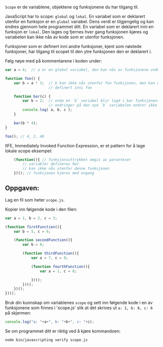 `Scope` er de variablene, objektene og funksjonene du har tilgang til.

JavaScript har to scope: `global` og `lokal`. En variabel som er deklarert utenfor en funksjon er en `global` variabel. Dens verdi er tilgjengelig og kan endres gjennom hele programmet ditt. En variabel som er deklarert inni en funksjon er `lokal`. Den lages og fjernes hver gang funksjonen kjøres og variabelen kan ikke nås av kode som er utenfor funksjonen.

Funksjoner som er definert inni andre funksjoner, kjent som nøstede funksjoner, har tilgang til scopet til den ytre funksjonen den er deklarert i.

Følg nøye med på kommentarene i koden under:

```js
var a = 4;  // a er en global variabel, den kan nås av funksjonene under

function foo() {
    var b = a * 3;  // b kan ikke nås utenfor foo funksjonen, men kan nås av funksjoner
                    // definert inni foo

    function bar(c) {
        var b = 2;  // enda en `b` variabel blir lagd i bar funksjonens scope
                    // endringer på den nye `b` variabelen endrer ikke den ytre `b` variabelen
        console.log( a, b, c );
    }

    bar(b * 4);
}

foo(); // 4, 2, 48
```
IIFE, Immediately Invoked Function Expression, er et pattern for å lage lokale scope
eksempel:
```js
    (function(){ // funksjonsuttrykket omgis av paranteser
        // variabler defineres her
        // kan ikke nås utenfor denne funksjonen
    })(); // funksjonen kjøres med engang
```
## Oppgaven:

Lag en fil som heter `scope.js`.

Kopier inn følgende kode i den filen:
```js
var a = 1, b = 2, c = 3;

(function firstFunction(){
    var b = 5, c = 6;

    (function secondFunction(){
        var b = 8;

        (function thirdFunction(){
            var a = 7, c = 9;

            (function fourthFunction(){
                var a = 1, c = 8;

            })();
        })();
    })();
})();
```

Bruk din kunnskap om variablenes `scope` og sett inn følgende kode i en av funksjonene som finnes i 'scope.js' slik at det skrives ut `a: 1, b: 8, c: 6` på skjermen:
```js
console.log("a: "+a+", b: "+b+", c: "+c);
```

Se om programmet ditt er riktig ved å kjøre kommandoen:

```bash
node bin/javascripting verify scope.js
```
